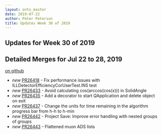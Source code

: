 ```yaml
---
layout: onto_master
date: 2019-07-22
author: Peter Peterson
title: Updates Week 30 of 2019
---
```

Updates for Week 30 of 2019
---------------------------

Detailed Merges for Jul 22 to 28, 2019
--------------------------------------
[on github](https://github.com/mantidproject/mantid/pulls?q=is%3Apr+merged%3A2019-07-23..2019-07-28)

* *new* [PR26418](https://github.com/mantidproject/mantid/pull/26418) - Fix performance issues with ILLDetectorEfficiencyCorUserTest.IN5 test
* *new* [PR26433](https://github.com/mantidproject/mantid/pull/26433) - Avoid calculating cos(arccos(cos(x))) in SolidAngle
* *new* [PR26435](https://github.com/mantidproject/mantid/pull/26435) - Add a decorator to start QApplication and delete object on exit
* *new* [PR26437](https://github.com/mantidproject/mantid/pull/26437) - Change the units for time remaining in the algorithm progress bar from h-h to h-min
* *new* [PR26442](https://github.com/mantidproject/mantid/pull/26442) - Project Save: Improve error handling with nested groups of groups
* *new* [PR26443](https://github.com/mantidproject/mantid/pull/26443) - Flattened muon ADS lists
